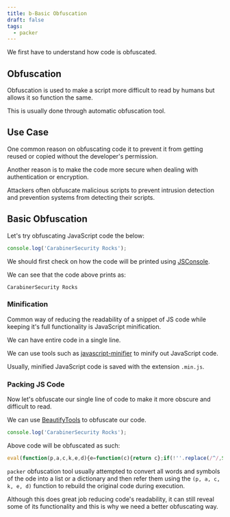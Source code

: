 ```yaml
---
title: b-Basic Obfuscation
draft: false
tags:
  - packer
---
```

We first have to understand how code is obfuscated.

## Obfuscation

Obfuscation is used to make a script more difficult to read by humans but allows it so function the same. 

This is usually done through automatic obfuscation tool. 

## Use Case

One common reason on obfuscating code it to prevent it from getting reused or copied without the developer's permission. 

Another reason is to make the code more secure when dealing with authentication or encryption.

Attackers often obfuscate malicious scripts to prevent intrusion detection and prevention systems from detecting their scripts.

## Basic Obfuscation

Let's try obfuscating JavaScript code the below:

```javascript
console.log('CarabinerSecurity Rocks');
```

We should first check on how the code will be printed using [JSConsole](https://jsconsole.com/).

We can see that the code above prints as:

```
CarabinerSecurity Rocks
```

### Minification

Common way of reducing the readability of a snippet of JS code while keeping it's full functionality is JavaScript minification.

We can have entire code in a single line. 

We can use tools such as [javascript-minifier](https://javascript-minifier.com/) to minify out JavaScript code. 

Usually, minified JavaScript code is saved with the extension `.min.js`.

### Packing JS Code

Now let's obfuscate our single line of code to make it more obscure and difficult to read. 

We can use [BeautifyTools](http://beautifytools.com/javascript-obfuscator.php) to obfuscate our code.

```javascript
console.log('CarabinerSecurity Rocks');
```

Above code will be obfuscated as such:

```javascript
eval(function(p,a,c,k,e,d){e=function(c){return c};if(!''.replace(/^/,String)){while(c--){d[c]=k[c]||c}k=[function(e){return d[e]}];e=function(){return'\\w+'};c=1};while(c--){if(k[c]){p=p.replace(new RegExp('\\b'+e(c)+'\\b','g'),k[c])}}return p}('0.1(\'2 3\');',4,4,'console|log|CarabinerSecurity|Rocks'.split('|'),0,{}))
```

`packer` obfuscation tool usually attempted to convert all words and symbols of the ode into a list or a dictionary and then refer them using the `(p, a, c, k, e, d)` function to rebuild the original code during execution. 

Although this does great job reducing code's readability, it can still reveal some of its functionality and this is why we need a better obfuscating way.

